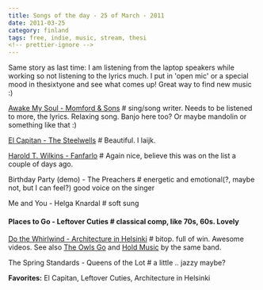 ```yaml
---
title: Songs of the day - 25 of March - 2011
date: 2011-03-25
category: finland
tags: free, indie, music, stream, thesi
<!-- prettier-ignore -->
---
```


Same story as last time: I am listening from the laptop speakers while working
so not listening to the lyrics much. I put in 'open mic' or a special mood in
thesixtyone and see what comes up! Great way to find new music :)

[Awake My Soul - Momford & Sons](http://www.thesixtyone.com/s/2pwGECdS8PS/ "on thesixtyone") #
sing/song writer. Needs to be listened to more, the lyrics. Relaxing song. Banjo
here too? Or maybe mandolin or something like that :)

[El Capitan - The Steelwells](http://www.thesixtyone.com/s/ZVXIJ1F3VW7/ "on thesixtyone")
\# Beautiful. I laijk.

[Harold T. Wilkins - Fanfarlo](http://www.thesixtyone.com/s/u9puzC7ONcA/ "on thesixtyone") #
Again nice, believe this was on the list a couple of days ago.

Birthday Party (demo) - The Preachers # energetic and emotional(?, maybe not,
but I can feel?) good voice on the singer

Me and You - Helga Knardal # soft sung

#### Places to Go - Leftover Cuties # classical comp, like 70s, 60s. Lovely

[Do the Whirlwind - Architecture in Helsinki](http://www.youtube.com/watch?v=MXIzyquw-kc "on youtube") #
bitop. full of win. Awesome videos. See also
[The Owls Go](http://www.youtube.com/watch?v=MQL9JaVl7ns "the owls go on youtube")
and
[Hold Music](http://www.youtube.com/watch?v=khxFF8rcG-A "hold music on youtube")
by the same band.

The Spring Standards - Queens of the Lot # a little .. jazzy maybe?

**Favorites:** El Capitan, Leftover Cuties, Architecture in Helsinki
